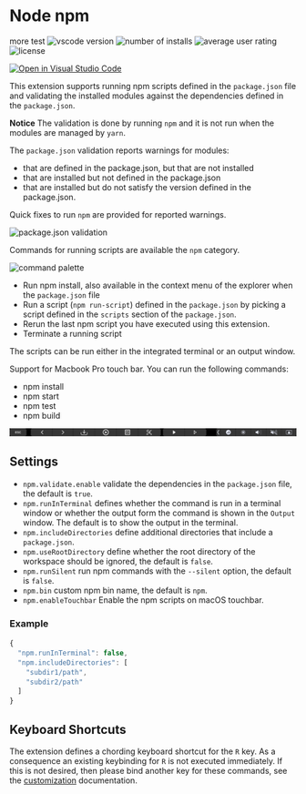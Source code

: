 # Node npm
more test
![vscode version](https://vsmarketplacebadge.apphb.com/version/eg2.vscode-npm-script.svg)
![number of installs](https://vsmarketplacebadge.apphb.com/installs/eg2.vscode-npm-script.svg)
![average user rating](https://vsmarketplacebadge.apphb.com/rating/eg2.vscode-npm-script.svg)
![license](https://img.shields.io/github/license/microsoft/vscode-npm-scripts.svg)

[![Open in Visual Studio Code](https://open.vscode.dev/badges/open-in-vscode.svg)](https://open.vscode.dev/organization/repository)

This extension supports running npm scripts defined in the `package.json` file and validating the installed modules
against the dependencies defined in the `package.json`.

**Notice** The validation is done by running `npm` and it is not run when the modules are managed by `yarn`.

The `package.json` validation reports warnings for modules:

- that are defined in the package.json, but that are not installed
- that are installed but not defined in the package.json
- that are installed but do not satisfy the version defined in the package.json.

Quick fixes to run `npm` are provided for reported warnings.

![package.json validation](images/validation.png)

Commands for running scripts are available the `npm` category.

![command palette](images/cmds.png)

- Run npm install, also available in the context menu of the explorer when the `package.json` file
- Run a script (`npm run-script`) defined in the `package.json` by picking a script
  defined in the `scripts` section of the `package.json`.
- Rerun the last npm script you have executed using this extension.
- Terminate a running script

The scripts can be run either in the integrated terminal or an output window.

Support for Macbook Pro touch bar. You can run the following commands:

- npm install
- npm start
- npm test
- npm build

![touch bar support](images/touchbar-support.png)

## Settings

- `npm.validate.enable` validate the dependencies in the `package.json` file, the default is `true`.
- `npm.runInTerminal` defines whether the command is run
  in a terminal window or whether the output form the command is shown in the `Output` window. The default is to show the output in the terminal.
- `npm.includeDirectories` define additional directories that include a `package.json`.
- `npm.useRootDirectory` define whether the root directory of the workspace should be ignored, the default is `false`.
- `npm.runSilent` run npm commands with the `--silent` option, the default is `false`.
- `npm.bin` custom npm bin name, the default is `npm`.
- `npm.enableTouchbar` Enable the npm scripts on macOS touchbar.

### Example

```javascript
{
  "npm.runInTerminal": false,
  "npm.includeDirectories": [
    "subdir1/path",
    "subdir2/path"
  ]
}
```

## Keyboard Shortcuts

The extension defines a chording keyboard shortcut for the `R` key. As a consequence an existing keybinding for `R` is not executed immediately. If this is not desired, then please bind another key for these commands, see the [customization](https://code.visualstudio.com/docs/customization/keybindings) documentation.

[vs-url]: https://marketplace.visualstudio.com/items?itemName=eg2.vscode-npm-script
[vs-image]: https://vsmarketplacebadge.apphb.com/version/eg2.vscode-npm-script.svg
[install-url]: https://vsmarketplacebadge.apphb.com/installs/eg2.vscode-npm-script.svg
[rate-url]: https://vsmarketplacebadge.apphb.com/rating/eg2.vscode-npm-script.svg
[license-url]: https://img.shields.io/github/license/microsoft/vscode-npm-scripts.svg
